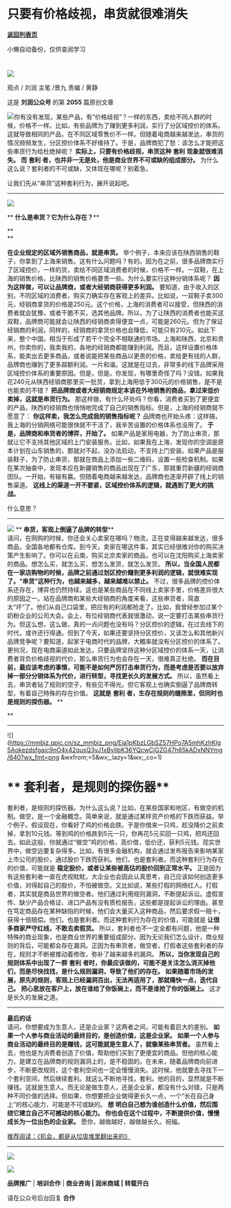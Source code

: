 # 只要有价格歧视，串货就很难消失

[**返回列表页**](/gzh/刘润)

小懒自动备份，仅供查阅学习

#
![](https://mmbiz.qpic.cn/sz_mmbiz_jpg/Eia1pKbzLGbQ05rqf4tHyB6X44YvIRZf7ciayibtRy0rVSib8CQjW35A8ibcicFzDvdSceZ3wxRFa7icOhIMKPHicVnvEw/640?wx_fmt=jpeg&wxfrom;=5&wx;_lazy=1&wx;_co=1)

观点 / 刘润 主笔 /景九 责编 / 黄静

这是 **刘润公众号** 的第 **2055** 篇原创文章

  

![](https://mmbiz.qpic.cn/sz_mmbiz_png/Eia1pKbzLGbSZ57HPo7A5mhKzhKlg5AokaIREqaw64oGKpiaSg9pz2EjBp3ZRqWY1KtKS3jGJY8tT6KuU1elczBQ/640?wx_fmt=png&wxfrom;=5&wx;_lazy=1&wx;_co=1)你有没有发现，某些产品，有“价格歧视”？一样的东西，卖给不同人群的时候，价格不一样。比如，有些品牌为了赚到更多利润，实行了分区域控价的体系。这就导致相同的产品，在不同区域零售价不一样。但随着电商越来越发达，串货的情况频频发生，分区控价体系不好维持了。于是，品牌商犯了愁：该怎么才能把这些串货行为给杜绝掉呢？
**实际上，只要有价格歧视，串货这种** **套利** **现象就很难消失。** **而** **套利**
**者，也并非一无是处，他是商业世界不可或缺的组成部分。** 为什么这么说？套利者的不可或缺，又体现在哪呢？别着急。

让我们先从“串货”这种套利行为，展开说起吧。  
  

* * *

  

![](https://mmbiz.qpic.cn/sz_mmbiz_png/Eia1pKbzLGbSZ57HPo7A5mhKzhKlg5AokGuTJ7iaXLka0P3SWib72tWhUQ0gF1XSW0512qjp1LtB15p00XD4RibnQw/640?wx_fmt=png&wxfrom;=5&wx;_lazy=1&wx;_co=1)

 ** **什么是串货？它为什么存在？****

 **  
**

 **在企业规定的区域外销售商品，就是串货。**
举个例子，本来应该在陕西销售的鞋子，你拿到了上海来销售。这有什么问题吗？有的。因为在之前，很多品牌商实行了区域控价，一样的货，卖给不同区域消费者的时候，价格不一样。一双鞋，在上海的销售价格，比陕西的销售价格要贵一些。为什么要实行这种分销体系呢？
**因为这样做，可以让品牌商，或者大经销商获得更多利润。**
要知道，由于收入的区别，不同区域的消费者，购买力确实存在客观上的差异。比如说，一双鞋子卖300元，经销商拿货的价格是250元。这个价格，上海的消费者可以接受，但陕西的消费者就会犹豫，或者干脆不买，选其他品牌。所以，为了让陕西的消费者也能买这双鞋，品牌商可能就会让陕西的经销商卖得便宜一点，可能是260元。但为了保证经销商的利润，同样的，经销商的拿货价格也会降低，可能只有210元。如此下来，整个中国，相当于形成了若干个完全不相联通的市场。上海和陕西，北京和贵州，你卖你的，我卖我的，各地的经销商都能赚到利润。而且，这样设置价格体系，能卖出去更多商品，或者说能把某些商品以更贵的价格，卖给更有钱的人群，品牌商也赚到了更多超额利润。一片和谐。这就是在过去，非常多的线下品牌采用区域控价体系的重要原因。但是，但是。你发现，有哪里奇怪了吗？没错。如果我花240元从陕西经销商那里买一批货，拿到上海用低于300元的价格销售，是不是也能卖的不错？
**把品牌商或者大经销商规定本该在外地销售的商品，拿过来低价卖掉，这就是串货行为。**
那这样做，有什么坏处吗？你看，消费者买到了更便宜的产品，陕西的经销商也悄悄地完成了自己的销售指标。但是，上海的经销商就不愿意了：
**你这样卖，我怎么完成我的销售指标呢？** 品牌商也开始头疼：这样搞，我上海的分销网络可能很快就不干活了，我辛苦设置的价格体系也没用了。
**于是，品牌商和串货者的博弈，开始了。**
如果产品是家用电器，为了防止串货，那就让它不支持其他区域的上门安装服务。比如，如果我在上海，发现你的空调是原本计划在山东销售的，那就对不起，没办法启动，不支持上门安装。如果产品是服装鞋子，为了防止串货，那就在商品上添加一些二维码，设置一些检查机制。如果在某次抽查中，发现本应在新疆销售的商品出现在了广东，那就重罚新疆的经销商团队。一开始，有输有赢。但随着电商越来越发达，品牌商也逐渐开辟了线上的销售渠道。
**这线上的渠道一开不要紧，区域控价体系的逻辑，就遇到了更大的挑战。**

什么意思？  
  

* * *

  
![](https://mmbiz.qpic.cn/sz_mmbiz_png/Eia1pKbzLGbSZ57HPo7A5mhKzhKlg5Aok2AIiaJW7l8erHxZALX3I4UCZ6icOiaG54icicgBCn0whu5uVqgIHoicjBcLQ/640?wx_fmt=png&wxfrom;=5&wx;_lazy=1&wx;_co=1)
** **串货，客观上倒逼了品牌的转型****  
请问，在网购的时候，你还会关心卖家在哪吗？物流，正在变得越来越发达，很多商品，全国各地都有仓库。到今天，卖家在哪这件事，其实已经很难对你的购买决策产生影响了。你可以在云南，购买北京卖家的商品，也可以在沈阳购买上海卖家的商品。想怎么买，就怎么买，想怎么发货，就怎么发货。
**所以，当全国人民都在一家店购物的时候，品牌之前通过划区控价赚到更多利润的逻辑，就很难实现了。“串货”这种行为，也越来越多，越来越难以禁止。**
不过，很多品牌的控价体系还存在，博弈也仍然持续。这也是某些商品在不同线上卖家手里，价格差异很大的原因之一。站在品牌商和某些大经销商的角度来看，这些串货者，简直太“坏”了。他们从自己口袋里，把应有的利润都抢走了。比如，我曾经参加过某个奶粉企业的公司大会。会上，有位经销商代表就很激动，说一定要打击某些串货行为。但这么想，这么做，真的一点问题也没有吗？分区控价的逻辑，在过去线下的时代，或许还行得通。但到了今天，如果还要坚持分区控价，又该怎么和其他新兴品牌竞争呢？要知道，起家于电商时代的品牌，大概率就没有分区控价的体系了。更何况，现在电商渠道如此发达，只要品牌坚持这种分区域控价的体系一天，让消费者背负价格歧视的代价，那么串货行为也会存在一天，很难真正杜绝。
**而在目前，最应该考虑的事情，可能不是如何严厉打击串货行为，而是考虑是否要以放弃掉一部分分销体系为代价，进行转型，寻找更长久的发展方式。**
所以，虽然看上去，串货者钻了规则的空子，有些见不得光。但它客观上也确实倒逼了品牌商转型，有着自己特殊的存在价值。 **这就是** **套利**
**者，生存在规则的缝隙里，但同时也是规则的探伤器。** **  
  
**

* * *

  

![](https://mmbiz.qpic.cn/sz_mmbiz_png/Eia1pKbzLGbSZ57HPo7A5mhKzhKlg5Aokezdsfgaic9nO4x42qusQ3vJ1xBvIibK36YQcwCjGZG47h65kADxNNYmg/640?wx_fmt=png
&wxfrom;=5&wx;_lazy=1&wx;_co=1)

#  ** **套利者，是规则的探伤器****

  

套利者，是规则的探伤器。为什么这么说？比如，在某些国家和地区，有做空的机制。做空，是一个金融概念。简单来说，就是通过某样资产价格的下跌而获益。举个例子。假设现在，你看好了鸡的价格会跌。于是你借来一只鸡，趁没降价之前卖掉，拿到10元钱。等到鸡的价格跌到5元一只，你再花5元买回一只鸡，把鸡还回去。如此这般，你就通过“做空”鸡的价格，高价借，低价还，获利5元钱。现实世界中，做空远要复杂得多。比如，有很多金融机构，就会通过发布报告来影响某家上市公司的股价，通过股价下跌而获利。他们，也是套利者。而这种套利行为存在的价值，可能就是
**稳定股价，或者让某些被高估的股价回到正常水平。**
正是因为有这些套利者一直在虎视眈眈，大企业也会因此认真思考，自己应该如何创造更多价值，对得起自己的股价，不怕被做空。又比如说，某些打假的网络红人。打假者，其实就是商品世界的做空者。他们通过利用规则漏洞，不断提起诉讼。虚假宣传、缺少产品合格证、进口产品有没有质检报告，这些都是提起诉讼的理由。甚至在笃定商品存在某种缺陷的时候，他们会大量买入这种商品，然后要求假一赔十，获得十倍赔偿。他们，也是套利者。而这种套利行为存在的价值，可能就是
**让很多商家严守红线，不敢去卖假货。**
所以，套利者也不一定全都有问题，他是一种特殊的商业现象，也是商业世界的重要组成部分。因为无论我们怎么设计，商业规则的背后，可能都会存在漏洞。正因为有串货者，做空者，打假者这些套利者的存在，规则才不断被推动着修改，弥补了越来越多的漏洞。
**所以，当你发现自己的规则体系中出现了一群** **套利**
**者时，你最应该做的，可能不是关注怎么消灭掉他们，而是尽快找找，是什么规则漏洞，导致了他们的存在。**
**如果随着市场的发展，原先的规则，客观上已经漏洞百出，无法再适用了，那就痛快一点，迭代自己。**
**把心思放在客户上，放在谁给了你饭碗上，而不是谁抢了你的饭碗上。** 这才是长久的发展之道。  

* * *

  
 **最后的话**  
请问，你想要成为生意人，还是企业家？这两者之间，可能有着巨大的差别。 **如果一个人参与商业活动的最终目的，是创造价值，这是企业家。**
**如果一个人参与商业活动的最终目的是赚钱，这可能就是生意人了，就像某些串货者。**
虽然看上去，他也是为消费者创造了价值，帮助他们买到了更便宜的商品。但他的核心能力，是建立在品牌商的规则漏洞上的，是不稳固的。在未来，随着品牌商向前进步，不断更改规则，这个套利空间也一定会慢慢消失。这时候，他就要去寻找下一个套利空间，然后继续套利。就这么不断地寻找，套利。他的目的，显然就是不断赚钱。这就是生意人。而无论是做生意人，还是企业家，都没有什么对错，只是两种不同价值的选择。但如果，你想要把企业做得更长久一点，一个“长在自己身上”的核心能力，可能是不可或缺的。
**想** **明白自己想为谁创造什么价值，然后围绕它建立自己不可撼动的核心能力。**
**你也会在这个过程中，不断提供价值，慢慢成长为一位出色的企业家。** 愿你，越做越好，越做越长久。祝福。

  

  

[推荐阅读：](https://mp.weixin.qq.com/s?__biz=MjM5NjM5MjQ4MQ==&mid=2651722702&idx=2&sn=1dbb69fc4e094cf169935147f48c5837&chksm=bd1348808a64c196a6bdb215d5d60ae8fdc52c5171ec8e28de29b7b98f401556ee15c3e90790&token=1072785952&lang=zh_CN&scene=21#wechat_redirect)[《机会，都是从垃圾堆里翻出来的》](https://mp.weixin.qq.com/s?__biz=MjM5NjM5MjQ4MQ==&mid=2651722702&idx=2&sn=1dbb69fc4e094cf169935147f48c5837&chksm=bd1348808a64c196a6bdb215d5d60ae8fdc52c5171ec8e28de29b7b98f401556ee15c3e90790&token=1072785952&lang=zh_CN&scene=21#wechat_redirect)

* * *

  

[![](https://mmbiz.qpic.cn/sz_mmbiz_gif/Eia1pKbzLGbQrmppBpTLmfvz0ic1lib0tib1tRQkHl695IxCfPbxhMccgicNbAIaK1q8p5drvddOnAHFjplQyIqHsow/640?wx_fmt=gif&wxfrom;=5&wx;_lazy=1&wx;_co=1)]()

![](https://mmbiz.qpic.cn/sz_mmbiz_gif/Eia1pKbzLGbRAZ2QrGGq2dS65icicp4tIvb54MxoBL3CUjcKnLcDnnibU707sZdpNkaEVYH9O1sbYGbTo7uRqklIFA/640?wx_fmt=gif)

 **品牌推广** | **培训合作** | **商业咨询 | 润米商城** **| 转载开白**

请在公众号后台回复 **合作**

